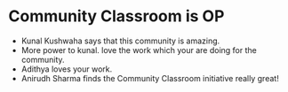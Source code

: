 # Community Classroom is OP

- Kunal Kushwaha says that this community is amazing.
- More power to kunal. love the work which your are doing for the community.
- Adithya loves your work.
- Anirudh Sharma finds the Community Classroom initiative really great!
